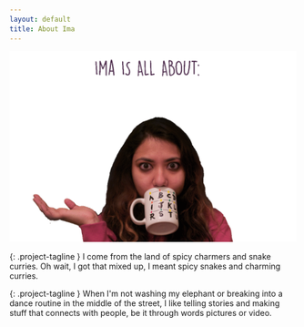 ```yaml
---
layout: default
title: About Ima
---
```



![](ima.gif)

{: .project-tagline }
I come from the land of spicy charmers and snake curries. Oh wait, I got that mixed up, I meant spicy snakes and charming curries.

{: .project-tagline }
When I'm not washing my elephant or breaking into a dance routine in the middle of the street, I like telling stories and making stuff that connects with people, be it through words pictures or video.

